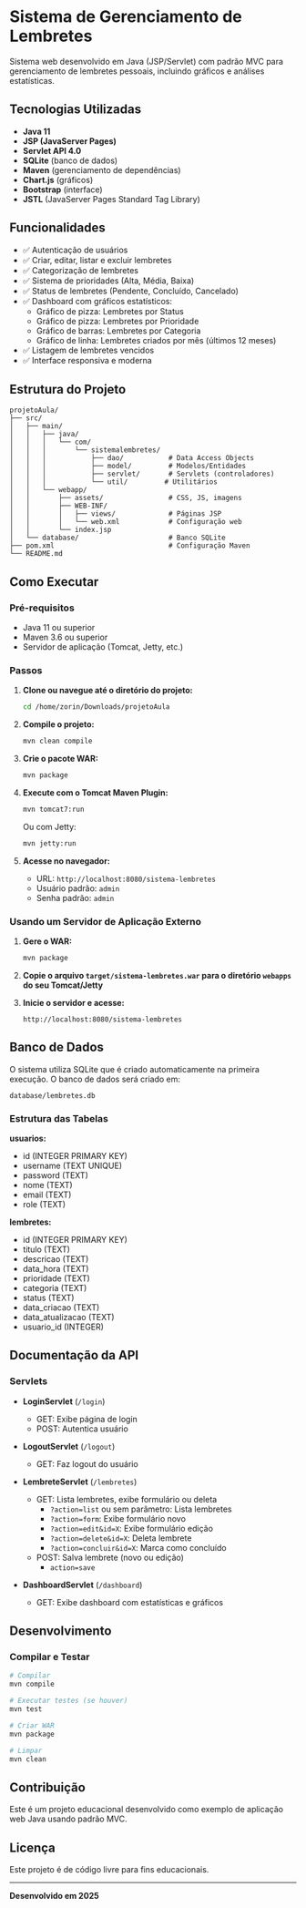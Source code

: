 # Sistema de Gerenciamento de Lembretes

Sistema web desenvolvido em Java (JSP/Servlet) com padrão MVC para gerenciamento de lembretes pessoais, incluindo gráficos e análises estatísticas.

## Tecnologias Utilizadas

- **Java 11**
- **JSP (JavaServer Pages)**
- **Servlet API 4.0**
- **SQLite** (banco de dados)
- **Maven** (gerenciamento de dependências)
- **Chart.js** (gráficos)
- **Bootstrap** (interface)
- **JSTL** (JavaServer Pages Standard Tag Library)

## Funcionalidades

- ✅ Autenticação de usuários
- ✅ Criar, editar, listar e excluir lembretes
- ✅ Categorização de lembretes
- ✅ Sistema de prioridades (Alta, Média, Baixa)
- ✅ Status de lembretes (Pendente, Concluído, Cancelado)
- ✅ Dashboard com gráficos estatísticos:
  - Gráfico de pizza: Lembretes por Status
  - Gráfico de pizza: Lembretes por Prioridade
  - Gráfico de barras: Lembretes por Categoria
  - Gráfico de linha: Lembretes criados por mês (últimos 12 meses)
- ✅ Listagem de lembretes vencidos
- ✅ Interface responsiva e moderna

## Estrutura do Projeto

```
projetoAula/
├── src/
│   ├── main/
│   │   ├── java/
│   │   │   └── com/
│   │   │       └── sistemalembretes/
│   │   │           ├── dao/           # Data Access Objects
│   │   │           ├── model/         # Modelos/Entidades
│   │   │           ├── servlet/       # Servlets (controladores)
│   │   │           └── util/         # Utilitários
│   │   └── webapp/
│   │       ├── assets/                # CSS, JS, imagens
│   │       ├── WEB-INF/
│   │       │   ├── views/             # Páginas JSP
│   │       │   └── web.xml            # Configuração web
│   │       └── index.jsp
│   └── database/                      # Banco SQLite
├── pom.xml                            # Configuração Maven
└── README.md
```

## Como Executar

### Pré-requisitos

- Java 11 ou superior
- Maven 3.6 ou superior
- Servidor de aplicação (Tomcat, Jetty, etc.)

### Passos

1. **Clone ou navegue até o diretório do projeto:**
   ```bash
   cd /home/zorin/Downloads/projetoAula
   ```

2. **Compile o projeto:**
   ```bash
   mvn clean compile
   ```

3. **Crie o pacote WAR:**
   ```bash
   mvn package
   ```

4. **Execute com o Tomcat Maven Plugin:**
   ```bash
   mvn tomcat7:run
   ```

   Ou com Jetty:
   ```bash
   mvn jetty:run
   ```

5. **Acesse no navegador:**
   - URL: `http://localhost:8080/sistema-lembretes`
   - Usuário padrão: `admin`
   - Senha padrão: `admin`

### Usando um Servidor de Aplicação Externo

1. **Gere o WAR:**
   ```bash
   mvn package
   ```

2. **Copie o arquivo `target/sistema-lembretes.war` para o diretório `webapps` do seu Tomcat/Jetty**

3. **Inicie o servidor e acesse:**
   ```
   http://localhost:8080/sistema-lembretes
   ```

## Banco de Dados

O sistema utiliza SQLite que é criado automaticamente na primeira execução. O banco de dados será criado em:
```
database/lembretes.db
```

### Estrutura das Tabelas

**usuarios:**
- id (INTEGER PRIMARY KEY)
- username (TEXT UNIQUE)
- password (TEXT)
- nome (TEXT)
- email (TEXT)
- role (TEXT)

**lembretes:**
- id (INTEGER PRIMARY KEY)
- titulo (TEXT)
- descricao (TEXT)
- data_hora (TEXT)
- prioridade (TEXT)
- categoria (TEXT)
- status (TEXT)
- data_criacao (TEXT)
- data_atualizacao (TEXT)
- usuario_id (INTEGER)

## Documentação da API

### Servlets

- **LoginServlet** (`/login`)
  - GET: Exibe página de login
  - POST: Autentica usuário

- **LogoutServlet** (`/logout`)
  - GET: Faz logout do usuário

- **LembreteServlet** (`/lembretes`)
  - GET: Lista lembretes, exibe formulário ou deleta
    - `?action=list` ou sem parâmetro: Lista lembretes
    - `?action=form`: Exibe formulário novo
    - `?action=edit&id=X`: Exibe formulário edição
    - `?action=delete&id=X`: Deleta lembrete
    - `?action=concluir&id=X`: Marca como concluído
  - POST: Salva lembrete (novo ou edição)
    - `action=save`

- **DashboardServlet** (`/dashboard`)
  - GET: Exibe dashboard com estatísticas e gráficos

## Desenvolvimento

### Compilar e Testar

```bash
# Compilar
mvn compile

# Executar testes (se houver)
mvn test

# Criar WAR
mvn package

# Limpar
mvn clean
```

## Contribuição

Este é um projeto educacional desenvolvido como exemplo de aplicação web Java usando padrão MVC.

## Licença

Este projeto é de código livre para fins educacionais.

---

**Desenvolvido em 2025**

